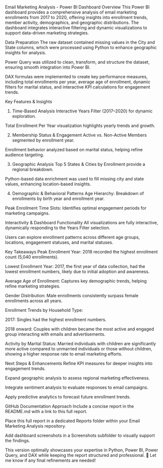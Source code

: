 Email Marketing Analysis - Power BI Dashboard
Overview
This Power BI dashboard provides a comprehensive analysis of email marketing enrollments from 2017 to 2020, offering insights into enrollment trends, member activity, demographics, and geographic distributions. The dashboard integrates interactive filtering and dynamic visualizations to support data-driven marketing strategies.

Data Preparation
The raw dataset contained missing values in the City and State columns, which were processed using Python to enhance geographic insights for analysis.

Power Query was utilized to clean, transform, and structure the dataset, ensuring smooth integration into Power BI.

DAX formulas were implemented to create key performance measures, including total enrollments per year, average age of enrollment, dynamic filters for marital status, and interactive KPI calculations for engagement trends.

Key Features & Insights
1. Time-Based Analysis
Interactive Years Filter (2017–2020) for dynamic exploration.

Total Enrollment Per Year visualization highlights yearly trends and growth.

2. Membership Status & Engagement
Active vs. Non-Active Members segmented by enrollment year.

Enrollment behavior analyzed based on marital status, helping refine audience targeting.

3. Geographic Analysis
Top 5 States & Cities by Enrollment provide a regional breakdown.

Python-based data enrichment was used to fill missing city and state values, enhancing location-based insights.

4. Demographic & Behavioral Patterns
Age Hierarchy: Breakdown of enrollments by birth year and enrollment year.

Peak Enrollment Time Slots: Identifies optimal engagement periods for marketing campaigns.

Interactivity & Dashboard Functionality
All visualizations are fully interactive, dynamically responding to the Years Filter selection.

Users can explore enrollment patterns across different age groups, locations, engagement statuses, and marital statuses.

Key Takeaways
Peak Enrollment Year: 2018 recorded the highest enrollment count (5,040 enrollments).

Lowest Enrollment Year: 2017, the first year of data collection, had the lowest enrollment numbers, likely due to initial adoption and awareness.

Average Age of Enrollment: Captures key demographic trends, helping refine marketing strategies.

Gender Distribution: Male enrollments consistently surpass female enrollments across all years.

Enrollment Trends by Household Type:

2017: Singles had the highest enrollment numbers.

2018 onward: Couples with children became the most active and engaged group interacting with emails and advertisements.

Activity by Marital Status: Married individuals with children are significantly more active compared to unmarried individuals or those without children, showing a higher response rate to email marketing efforts.

Next Steps & Enhancements
Refine KPI measures for deeper insights into engagement trends.

Expand geographic analysis to assess regional marketing effectiveness.

Integrate sentiment analysis to evaluate responses to email campaigns.

Apply predictive analytics to forecast future enrollment trends.

GitHub Documentation Approach
Include a concise report in the README.md with a link to this full report.

Place this full report in a dedicated Reports folder within your Email Marketing Analysis repository.

Add dashboard screenshots in a Screenshots subfolder to visually support the findings.

This version optimally showcases your expertise in Python, Power BI, Power Query, and DAX while keeping the report structured and professional. 🚀 Let me know if any final refinements are needed!
